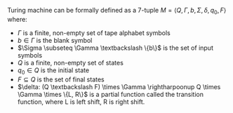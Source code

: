 Turing machine can be formally defined as a 7-tuple $M = ⟨Q, \Gamma, b, \Sigma, \delta, q_0, F⟩$ where:
- $\Gamma$ is a finite, non-empty set of tape alphabet symbols
- $b \in \Gamma$ is the blank symbol
- $\Sigma \subseteq \Gamma \textbackslash \{b\}$ is the set of input symbols
- $Q$ is a finite, non-empty set of states
- $q_0 \in Q$ is the initial state
- $F \subseteq Q$ is the set of final states
- $\delta: (Q \textbackslash F) \times \Gamma \rightharpoonup Q \times \Gamma \times \{L, R\}$ is a partial function called the transition function, where L is left shift, R is right shift.